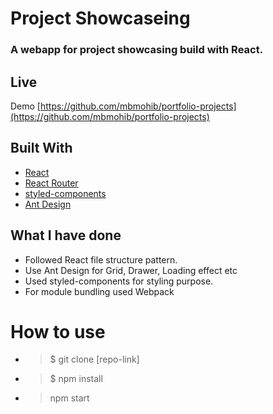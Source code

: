 # Project Showcaseing

### A webapp for project showcasing build with React.


## Live
Demo [https://github.com/mbmohib/portfolio-projects](https://github.com/mbmohib/portfolio-projects)


## Built With

* [React](https://reactjs.org/)
* [React Router](https://github.com/ReactTraining/react-router)
* [styled-components](https://www.styled-components.com/)
* [Ant Design](https://ant.design/)

## What I have done

* Followed React file structure pattern.
* Use Ant Design for Grid, Drawer, Loading effect etc
* Used styled-components for styling purpose.
* For module bundling used Webpack

# How to use
* >$ git clone [repo-link]

* > $ npm install

* > npm start


